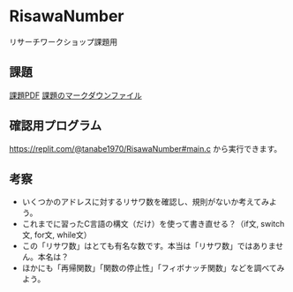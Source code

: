 # RisawaNumber
リサーチワークショップ課題用

## 課題
[課題PDF](./kadai.pdf)
[課題のマークダウンファイル](./kadai.md)

## 確認用プログラム
https://replit.com/@tanabe1970/RisawaNumber#main.c
から実行できます。

## 考察
- いくつかのアドレスに対するリサワ数を確認し、規則がないか考えてみよう。
- これまでに習ったC言語の構文（だけ）を使って書き直せる？（if文, switch文, for文, while文）
- この「リサワ数」はとても有名な数です。本当は「リサワ数」ではありません。本名は？
- ほかにも「再帰関数」「関数の停止性」「フィボナッチ関数」などを調べてみよう。

